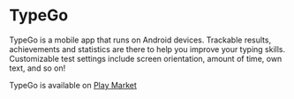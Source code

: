 # TypeGo
TypeGo is a mobile app that runs on Android devices. Trackable results, achievements and statistics are there to help you improve your typing skills.
Customizable test settings include screen orientation, amount of time, own text, and so on! 

TypeGo is available on [Play Market](https://play.google.com/store/apps/details?id=com.tetsoft.typego)
